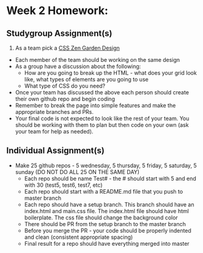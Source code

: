 # Week 2 Homework:

## Studygroup Assignment(s)
1. As a team pick a [CSS Zen Garden Design](http://www.mezzoblue.com/zengarden/alldesigns/) 
  * Each member of the team should be working on the same design
  * As a group have a discussion about the following:
    * How are you going to break up the HTML - what does your grid look like, what types of elements are you going to use
    * What type of CSS do you need?
  * Once your team has discussed the above each person should create their own github repo and begin coding
  * Remember to break the page into simple features and make the appropriate branches and PRs.
  * Your final code is not expected to look like the rest of your team.  You should be working with them to plan but then code on your own (ask your team for help as needed).
  

## Individual Assignment(s)
  * Make 25 github repos - 5 wednesday, 5 thursday, 5 friday, 5 saturday, 5 sunday (DO NOT DO ALL 25 ON THE SAME DAY)
    * Each repo should be name Test# - the # should start with 5 and end with 30 (test5, test6, test7, etc)
    * Each repo should start with a README.md file that you push to master branch
    * Each repo should have a setup branch.  This branch should have an index.html and main.css file.  The index.html file should have html boilerplate.  The css file should change the background color
    * There should be PR from the setup branch to the master branch
    * Before you merge the PR - your code should be properly indented and clean (consistent appropriate spacing)
    * Final result for a repo should have everything merged into master
